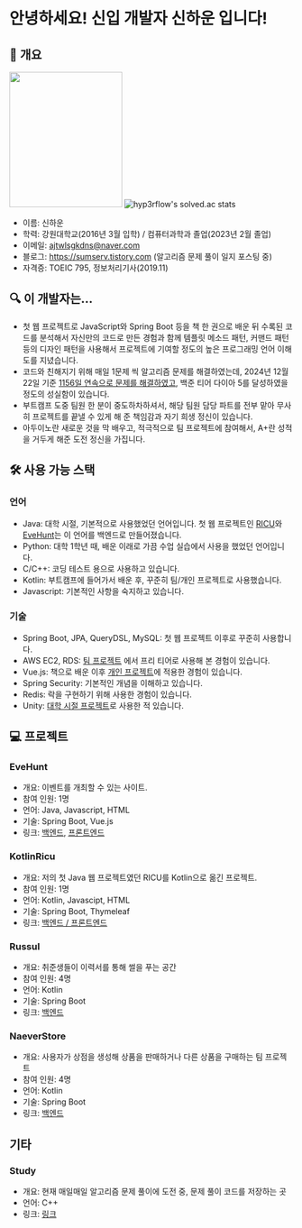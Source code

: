 # 안녕하세요! 신입 개발자 신하운 입니다!

## 📰 개요
<img src="https://github.com/tlsgkdns/tlsgkdns/assets/24753709/502f6bd9-6437-4688-836b-e3c695eb9bdd" width=200 height=240 /> ![hyp3rflow's solved.ac stats](https://github-readme-solvedac.hyp3rflow.vercel.app/api/?handle=tlsgkdns)
- 이름: 신하운
- 학력: 강원대학교(2016년 3월 입학) / 컴퓨터과학과 졸업(2023년 2월 졸업)
- 이메일: ajtwlsgkdns@naver.com <br>
- 블로그: https://sumserv.tistory.com (알고리즘 문제 풀이 일지 포스팅 중)
- 자격증: TOEIC 795, 정보처리기사(2019.11)

## 🔍 이 개발자는...
- 첫 웹 프로젝트로 JavaScript와 Spring Boot 등을 책 한 권으로 배운 뒤 수록된 코드를 분석해서 자신만의 코드로 만든 경험과 함께 템플릿 메소드 패턴, 커맨드 패턴등의 디자인 패턴을 사용해서 프로젝트에 기여할 정도의 높은 프로그래밍 언어 이해도를 지녔습니다.
- 코드와 친해지기 위해 매일 1문제 씩 알고리즘 문제를 해결하였는데, 2024년 12월 22일 기준 [1156일 연속으로 문제를 해결하였고](https://solved.ac/profile/tlsgkdns), 백준 티어 다이아 5를 달성하였을 정도의 성실함이 있습니다.
- 부트캠프 도중 팀원 한 분이 중도하차하셔서, 해당 팀원 담당 파트를 전부 맡아 무사히 프로젝트를 끝낼 수 있게 해 준 책임감과 자기 희생 정신이 있습니다.
- 아두이노란 새로운 것을 막 배우고, 적극적으로 팀 프로젝트에 참여해서, A+란 성적을 거두게 해준 도전 정신을 가집니다.
## 🛠️ 사용 가능 스택
### 언어
- Java: 대학 시절, 기본적으로 사용했었던 언어입니다. 첫 웹 프로젝트인 [RICU](https://github.com/tlsgkdns/ricu)와 [EveHunt](https://github.com/tlsgkdns/EveHuntJava)는 이 언어를 백엔드로 만들어졌습니다.
- Python: 대학 1학년 때, 배운 이래로 가끔 수업 실습에서 사용을 했었던 언어입니다.
- C/C++: 코딩 테스트 용으로 사용하고 있습니다.
- Kotlin: 부트캠프에 들어가서 배운 후, 꾸준히 팀/개인 프로젝트로 사용했습니다.
- Javascript: 기본적인 사항을 숙지하고 있습니다.
### 기술
 - Spring Boot, JPA, QueryDSL, MySQL: 첫 웹 프로젝트 이후로 꾸준히 사용합니다.
 - AWS EC2, RDS: [팀 프로젝트](https://github.com/tlsgkdns/NaeverStore) 에서 프리 티어로 사용해 본 경험이 있습니다.
 - Vue.js: 책으로 배운 이후 [개인 프로젝트](https://github.com/tlsgkdns/EveHuntVue)에 적용한 경험이 있습니다.
 - Spring Security: 기본적인 개념을 이해하고 있습니다.
 - Redis: 락을 구현하기 위해 사용한 경험이 있습니다.
 - Unity: [대학 시절 프로젝트](https://github.com/tlsgkdns/exerHero)로 사용한 적 있습니다.
## 💻 프로젝트
### EveHunt 
- 개요: 이벤트를 개최할 수 있는 사이트.
- 참여 인원: 1명
- 언어: Java, Javascript, HTML
- 기술: Spring Boot, Vue.js
- 링크: [백엔드](https://github.com/tlsgkdns/EveHuntJava), [프론트엔드](https://github.com/tlsgkdns/EveHuntVue)
### KotlinRicu
 - 개요: 저의 첫 Java 웹 프로젝트였던 RICU를 Kotlin으로 옮긴 프로젝트.
 - 참여 인원: 1명
 - 언어: Kotlin, Javascipt, HTML
 - 기술: Spring Boot, Thymeleaf
 - 링크: [백엔드 / 프론트엔드](https://github.com/tlsgkdns/RicuKotlin)
### Russul
 - 개요: 취준생들이 이력서를 통해 썰을 푸는 공간
 - 참여 인원: 4명
 - 언어: Kotlin
 - 기술: Spring Boot
 - 링크: [백엔드](https://github.com/tlsgkdns/Ressul)
### NaeverStore
 - 개요: 사용자가 상점을 생성해 상품을 판매하거나 다른 상품을 구매하는 팀 프로젝트
 - 참여 인원: 4명
 - 언어: Kotlin
 - 기술: Spring Boot
 - 링크: [백엔드](https://github.com/tlsgkdns/NaeverStore)
## 기타
### Study
 - 개요: 현재 매일매일 알고리즘 문제 풀이에 도전 중, 문제 풀이 코드를 저장하는 곳
 - 언어: C++
 - 링크: [링크](https://github.com/tlsgkdns/study)

